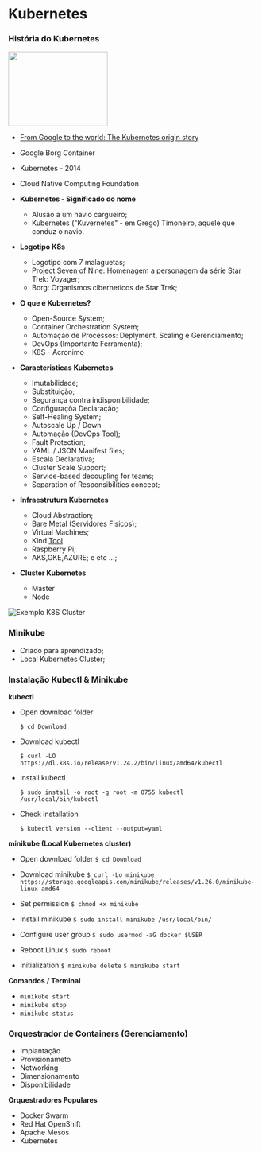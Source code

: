 # Kubernetes

### História do Kubernetes
   <img src="https://download.logo.wine/logo/Kubernetes/Kubernetes-Logo.wine.png" width="200" height="150">

 - [From Google to the world: The Kubernetes origin story](https://cloud.google.com/blog/products/containers-kubernetes/from-google-to-the-world-the-kubernetes-origin-story)
 - Google Borg Container
 - Kubernetes - 2014
 - Cloud Native Computing Foundation 
 - **Kubernetes - Significado do nome**
    - Alusão a um navio cargueiro;
    - Kubernetes ("Kuvernetes" - em Grego) Timoneiro, aquele que conduz o navio.

- **Logotipo K8s**
    - Logotipo com 7 malaguetas;
    - Project Seven of Nine: Homenagem a personagem da série Star Trek: Voyager;
    - Borg: Organismos ciberneticos de Star Trek;

- **O que é Kubernetes?**
    - Open-Source System;
    - Container Orchestration System;
    - Automação de Processos: Deplyment, Scaling e Gerenciamento; 
    - DevOps (Importante Ferramenta);
    - K8S - Acronimo

- **Caracteristicas Kubernetes**
    - Imutabilidade;
    - Substituição;
    - Segurança contra indisponibilidade;
    - Configuraçõa Declaração;
    - Self-Healing System;
    - Autoscale Up / Down
    - Automação (DevOps Tool);
    - Fault Protection;
    - YAML / JSON Manifest files;
    - Escala Declarativa;
    - Cluster Scale Support;
    - Service-based decoupling for teams;
    - Separation of Responsibilities concept;

- **Infraestrutura Kubernetes**
    - Cloud Abstraction;
    - Bare Metal (Servidores Fisicos);
    - Virtual Machines;
    - Kind [Tool](https://kind.sigs.k8s.io/)
    - Raspberry Pi;
    - AKS,GKE,AZURE; e etc ...; 
    
- **Cluster Kubernetes**

    - Master
    - Node

![Exemplo K8S Cluster](https://miro.medium.com/v2/resize:fit:700/1*WHXv2Z0bBfC7GW4egoIwTw.png)


### Minikube

- Criado para aprendizado;
- Local Kubernetes Cluster;


### Instalação Kubectl & Minikube

**kubectl**

- Open download folder

    ```$ cd Download```

- Download kubectl

    ```$ curl -LO https://dl.k8s.io/release/v1.24.2/bin/linux/amd64/kubectl```

- Install kubectl

    ```$ sudo install -o root -g root -m 0755 kubectl /usr/local/bin/kubectl```

- Check installation

    ```$ kubectl version --client --output=yaml``` 

**minikube (Local Kubernetes cluster)** 

- Open download folder 
    ```$ cd Download```

- Download minikube
    ```$ curl -Lo minikube https://storage.googleapis.com/minikube/releases/v1.26.0/minikube-linux-amd64```

- Set permission
    ```$ chmod +x minikube```

- Install minikube
    ```$ sudo install minikube /usr/local/bin/```

- Configure user group
    ```$ sudo usermod -aG docker $USER```

- Reboot Linux
    ```$ sudo reboot```

- Initialization
    ```$ minikube delete```
    ```$ minikube start```

 **Comandos / Terminal**

- ```minikube start```
- ```minikube stop```
- ```minikube status```

### Orquestrador de Containers (Gerenciamento)

- Implantação
- Provisionameto
- Networking
- Dimensionamento
- Disponibilidade

**Orquestradores Populares**

- Docker Swarm
- Red Hat OpenShift
- Apache Mesos
- Kubernetes


